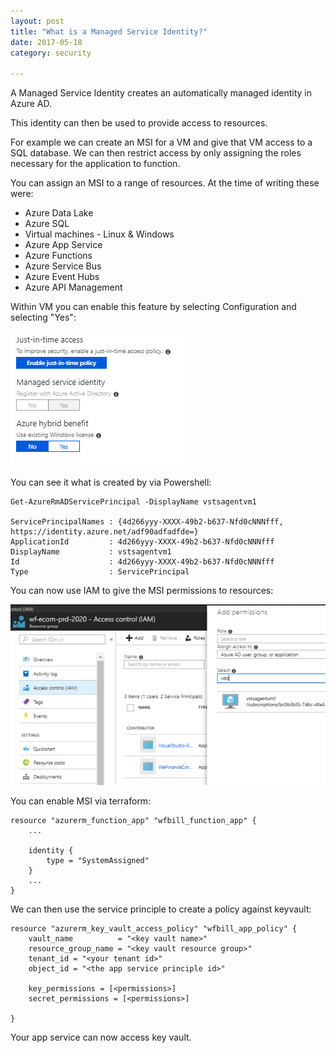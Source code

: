 ```yaml
---
layout: post
title: "What is a Managed Service Identity?"
date: 2017-05-18
category: security

---
```

A Managed Service Identity creates an automatically managed identity in Azure AD.

This identity can then be used to provide access to resources.

For example we can create an MSI for a VM and give that VM access to a SQL database.  We can then restrict access by only assigning the roles necessary for the application to function.

You can assign an MSI to a range of resources.  At the time of writing these were:

- Azure Data Lake
- Azure SQL
- Virtual machines - Linux & Windows
- Azure App Service
- Azure Functions
- Azure Service Bus
- Azure Event Hubs
- Azure API Management

Within VM you can enable this feature by selecting Configuration and selecting "Yes":

![](/images/Enable-VM-MSI-01.png)

You can see it what is created by via Powershell:


    Get-AzureRmADServicePrincipal -DisplayName vstsagentvm1

    ServicePrincipalNames : {4d266yyy-XXXX-49b2-b637-Nfd0cNNNfff,
    https://identity.azure.net/adf90adfadfde=}
    ApplicationId         : 4d266yyy-XXXX-49b2-b637-Nfd0cNNNfff
    DisplayName           : vstsagentvm1
    Id                    : 4d266yyy-XXXX-49b2-b637-Nfd0cNNNfff
    Type                  : ServicePrincipal


You can now use IAM to give the MSI permissions to resources:

![](/images/Enable-VM-MSI-02.png)

You can enable MSI via terraform:

    resource "azurerm_function_app" "wfbill_function_app" {
        ...

        identity {
            type = "SystemAssigned"
        }
        ...
    }


We can then use the service principle to create a policy against keyvault:

    resource "azurerm_key_vault_access_policy" "wfbill_app_policy" {
        vault_name          = "<key vault name>"
        resource_group_name = "<key vault resource group>"
        tenant_id = "<your tenant id>"
        object_id = "<the app service principle id>"

        key_permissions = [<permissions>]
        secret_permissions = [<permissions>]

    }

Your app service can now access key vault.